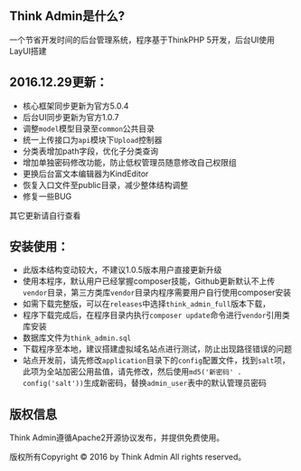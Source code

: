 ## Think Admin是什么?
一个节省开发时间的后台管理系统，程序基于ThinkPHP 5开发，后台UI使用LayUI搭建

## 2016.12.29更新：

* 核心框架同步更新为官方5.0.4
* 后台UI同步更新为官方1.0.7
* 调整`model`模型目录至`common`公共目录
* 统一上传接口为`api`模块下`Upload`控制器
* 分类表增加path字段，优化子分类查询
* 增加单独密码修改功能，防止低权管理员随意修改自己权限组
* 更换后台富文本编辑器为KindEditor
* 恢复入口文件至public目录，减少整体结构调整
* 修复一些BUG

其它更新请自行查看

## 安装使用：
* 此版本结构变动较大，不建议1.0.5版本用户直接更新升级
* 使用本程序，默认用户已经掌握composer技能，Github更新默认不上传`vendor`目录，第三方类库`vendor`目录内程序需要用户自行使用composer安装
* 如需下载完整版，可以在`releases`中选择`think_admin_full`版本下载，
* 程序下载完成后，在程序目录内执行`composer update`命令进行`vendor`引用类库安装
* 数据库文件为`think_admin.sql`
* 下载程序至本地，建议搭建虚拟域名站点进行测试，防止出现路径错误的问题
* 站点开发前，请先修改`application`目录下的`config`配置文件，找到`salt`项，此项为全站加密公用盐值，请先修改，然后使用`md5('新密码' . config('salt'))`生成新密码，替换`admin_user`表中的默认管理员密码

## 版权信息

Think Admin遵循Apache2开源协议发布，并提供免费使用。

版权所有Copyright © 2016 by Think Admin All rights reserved。